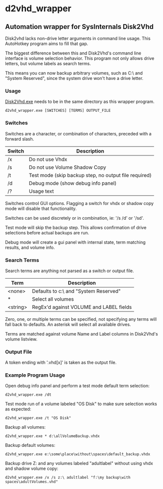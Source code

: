 # d2vhd_wrapper
## Automation wrapper for SysInternals Disk2Vhd

Disk2vhd lacks non-drive letter arguments in command line usage. This AutoHotkey program aims to fill that gap.

The biggest difference between this and Disk2Vhd's command line interface is volume selection behavior. This program not only allows drive letters, but volume labels as search terms.

This means you can now backup arbitrary volumes, such as C:\ and "System Reserved", since the system drive won't have a drive letter.

### Usage
[Disk2Vhd.exe](https://technet.microsoft.com/en-us/sysinternals/ee656415.aspx) needs to be in the same directory as this wrapper program.

    d2vhd_wrapper.exe [SWITCHES] [TERMS] OUTPUT_FILE

### Switches
Switches are a character, or combination of characters, preceded with a forward slash.

Switch|Description
---|---
/x|Do not use Vhdx
/s|Do not use Volume Shadow Copy
/t|Test mode (skip backup step, no output file required)
/d|Debug mode (show debug info panel)
/?|Usage text

Switches control GUI options. Flagging a switch for vhdx or shadow copy mode will disable that functionality.

Switches can be used discretely or in combination, ie: '/s /d' or '/sd'.

Test mode will skip the backup step. This allows confirmation of drive selections before actual backups are run.

Debug mode will create a gui panel with internal state, term matching results, and volume info.

### Search Terms
Search terms are anything not parsed as a switch or output file.

Term|Description
---|---
\<none\>|Defaults to c:\ and "System Reserved"
\*|Select all volumes
\<string\>|RegEx'd against VOLUME and LABEL fields

Zero, one, or multiple terms can be specified, not specifying any terms will fall back to defaults. An asterisk will select all available drives.

Terms are matched against volume Name and Label columns in Disk2Vhd's volume listview.

### Output File
A token ending with '.vhd[x]' is taken as the output file.

### Example Program Usage
Open debug info panel and perform a test mode default term selection:

    d2vhd_wrapper.exe /dt

Test mode run of a volume labeled "OS Disk" to make sure selection works as expected:

    d2vhd_wrapper.exe /t "OS Disk"

Backup all volumes:

    d2vhd_wrapper.exe * d:\allVolumeBackup.vhdx

Backup default volumes:

    d2vhd_wrapper.exe e:\some\place\without\spaces\default_backup.vhdx

Backup drive Z: and any volumes labeled "adultlabel" without using vhdx and shadow volume copy:

    d2vhd_wrapper.exe /x /s z:\ adultlabel "f:\my backup\with spaces\adultVolumes.vhd"
